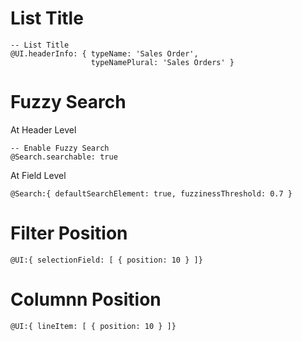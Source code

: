 # List Title

```
-- List Title
@UI.headerInfo: { typeName: 'Sales Order',
                  typeNamePlural: 'Sales Orders' }
```
               
# Fuzzy Search

At Header Level

```
-- Enable Fuzzy Search
@Search.searchable: true
```

At Field Level

```
@Search:{ defaultSearchElement: true, fuzzinessThreshold: 0.7 }
```

# Filter Position

```
@UI:{ selectionField: [ { position: 10 } ]}
```

# Columnn Position

```
@UI:{ lineItem: [ { position: 10 } ]}
```
